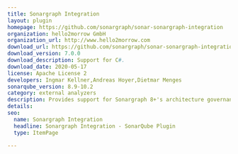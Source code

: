 ```yaml
---
title: Sonargraph Integration
layout: plugin
homepage: https://github.com/sonargraph/sonar-sonargraph-integration
organization: hello2morrow GmbH
organization_url: http://www.hello2morrow.com
download_url: https://github.com/sonargraph/sonar-sonargraph-integration/releases/download/Release-7.0.0/sonar-sonargraph-integration-7.0.0.jar
download_version: 7.0.0
download_description: Support for C#.
download_date: 2020-05-17
license: Apache License 2
developers: Ingmar Kellner,Andreas Hoyer,Dietmar Menges
sonarqube_version: 8.9-10.2
category: external analyzers
description: Provides support for Sonargraph 8+'s architecture governance features, accompanied by metrics about cyclic dependencies and other structural aspects.
details: 
seo:
  name: Sonargraph Integration
  headline: Sonargraph Integration - SonarQube Plugin
  type: ItemPage

---
```

